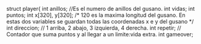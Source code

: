 
struct player{
	int anillos;   //Es el numero de anillos del gusano.
	int vidas;
	int puntos;
	int x[320], y[320];   /* 120 es la maxima longitud del gusano.
	En estas dos variables se guardan todas las coordenadas
	x e y del gusano */
	int direccion;  // 1 arriba, 2 abajo, 3 izquierda, 4 derecha.
	int repetir;  // Contador que suma puntos y al llegar a un limite:vida extra.
	int gameover;













